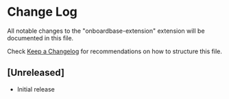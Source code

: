 # Change Log

All notable changes to the "onboardbase-extension" extension will be documented in this file.

Check [Keep a Changelog](http://keepachangelog.com/) for recommendations on how to structure this file.

## [Unreleased]

- Initial release